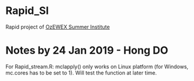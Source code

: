 # Rapid_SI
Rapid project of [OzEWEX Summer Institute](http://ozewex.org/201718_summer_institute/)

# Notes by 24 Jan 2019 - Hong DO
For Rapid_stream.R: mclapply() only works on Linux platform (for Windows, mc.cores has to be set to 1).
Will test the function at later time.

